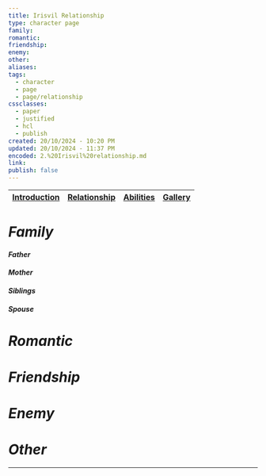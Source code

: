 ```yaml
---
title: Irisvil Relationship
type: character page
family: 
romantic: 
friendship: 
enemy: 
other: 
aliases: 
tags:
  - character
  - page
  - page/relationship
cssclasses:
  - paper
  - justified
  - hcl
  - publish
created: 20/10/2024 - 10:20 PM
updated: 20/10/2024 - 11:37 PM
encoded: 2.%20Irisvil%20relationship.md
link: 
publish: false
---
```


| [Introduction](1.%20Irisvil%20Amos.md) | [Relationship](2.%20Irisvil%20Relationship.md) | [Abilities](3.%20Irisvil%20Abilities.md) | [Gallery](4.%20Irisvil%20Gallery.md)|
| --- | --- |---|---|

# *Family*

#### *Father*

#### *Mother*

#### *Siblings*

#### *Spouse*

# *Romantic*

# *Friendship*

# *Enemy*

# *Other*



---